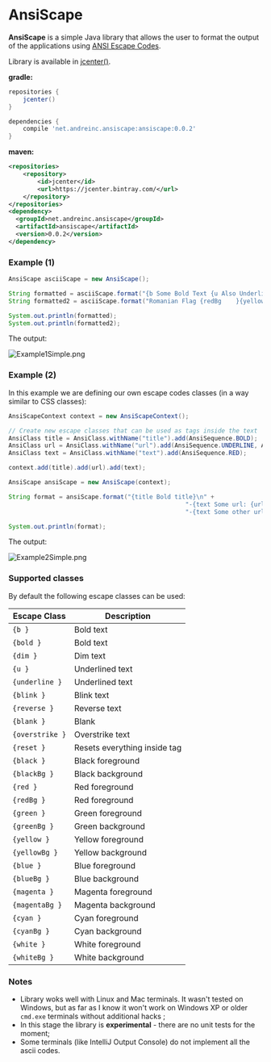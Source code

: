 # AnsiScape

**AnsiScape** is a simple Java library that allows the user to format the output of the applications using [ANSI Escape Codes](https://en.wikipedia.org/wiki/ANSI_escape_code).

Library is available in [jcenter()](https://bintray.com/nomemory/maven/ansiscape).

**gradle:**

```groovy
repositories {
    jcenter()
}

dependencies {
    compile 'net.andreinc.ansiscape:ansiscape:0.0.2'
}
```

**maven:**

```xml
<repositories>
    <repository>
        <id>jcenter</id>
        <url>https://jcenter.bintray.com/</url>
    </repository>
</repositories>
<dependency>
  <groupId>net.andreinc.ansiscape</groupId>
  <artifactId>ansiscape</artifactId>
  <version>0.0.2</version>
</dependency>
```

### Example (1)

```java
AnsiScape asciiScape = new AnsiScape();

String formatted = asciiScape.format("{b Some Bold Text {u Also Underlined}}");
String formatted2 = asciiScape.format("Romanian Flag {redBg    }{yellowBg    }{blueBg    }");

System.out.println(formatted);
System.out.println(formatted2);
```

The output:

![Example1Simple.png](https://github.com/nomemory/asciiscape/blob/master/examples/Example1Simple.png)

### Example (2)

In this example we are defining our own escape codes classes (in a way similar to CSS classes):

```java
AnsiScapeContext context = new AnsiScapeContext();

// Create new escape classes that can be used as tags inside the text
AnsiClass title = AnsiClass.withName("title").add(AnsiSequence.BOLD);
AnsiClass url = AnsiClass.withName("url").add(AnsiSequence.UNDERLINE, AnsiSequence.BLUE);
AnsiClass text = AnsiClass.withName("text").add(AnsiSequence.RED);

context.add(title).add(url).add(text);

AnsiScape ansiScape = new AnsiScape(context);

String format = ansiScape.format("{title Bold title}\n" +
                                                 "-{text Some url: {url www.google.com}};\n" +
                                                 "-{text Some other url: {url {redBg www.redbackground.com}}}");

System.out.println(format);
```
The output:

![Example2Simple.png](https://github.com/nomemory/asciiscape/blob/master/examples/Example2Simple.png)

### Supported classes

By default the following escape classes can be used:

| Escape Class  |  Description |
| ------------- | -------------|
| `{b }` | Bold text |
| `{bold }` | Bold text |
| `{dim }` | Dim text |
| `{u }` | Underlined text |
| `{underline }` | Underlined text |
| `{blink }` | Blink text |
| `{reverse }` | Reverse text |
| `{blank }` | Blank |
| `{overstrike }` | Overstrike text |
| `{reset }` | Resets everything inside tag |
| `{black }` | Black foreground |
| `{blackBg }` | Black background |
| `{red }` | Red foreground |
| `{redBg }` | Red foreground |
| `{green }` | Green foreground |
| `{greenBg }` | Green background |
| `{yellow }` | Yellow foreground |
| `{yellowBg }` | Yellow background |
| `{blue }` | Blue foreground |
| `{blueBg }` | Blue background |
| `{magenta }` | Magenta foreground |
| `{magentaBg }` | Magenta background |
| `{cyan }` | Cyan foreground |
| `{cyanBg }` | Cyan background |
| `{white }` | White foreground |
| `{whiteBg }` | White background |

### Notes

- Library woks well with Linux and Mac terminals. It wasn't tested on Windows, but as far as I know it won't work on Windows XP or older `cmd.exe` terminals without additional hacks ;
- In this stage the library is **experimental** - there are no unit tests for the moment;
- Some terminals (like IntelliJ Output Console) do not implement all the ascii codes. 

